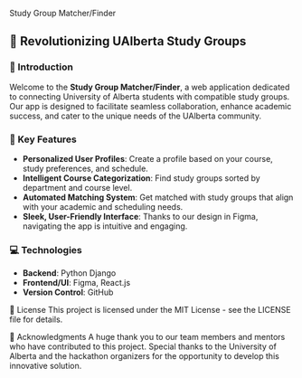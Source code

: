  Study Group Matcher/Finder

## 🚀 Revolutionizing UAlberta Study Groups

### 📖 Introduction
Welcome to the **Study Group Matcher/Finder**, a web application dedicated to connecting University of Alberta students with compatible study groups. Our app is designed to facilitate seamless collaboration, enhance academic success, and cater to the unique needs of the UAlberta community.

### 🌟 Key Features
- **Personalized User Profiles**: Create a profile based on your course, study preferences, and schedule.
- **Intelligent Course Categorization**: Find study groups sorted by department and course level.
- **Automated Matching System**: Get matched with study groups that align with your academic and scheduling needs.
- **Sleek, User-Friendly Interface**: Thanks to our design in Figma, navigating the app is intuitive and engaging.

### 💻 Technologies
- **Backend**: Python Django
- **Frontend/UI**: Figma, React.js
- **Version Control**: GitHub

📄 License
This project is licensed under the MIT License - see the LICENSE file for details.

🙏 Acknowledgments
A huge thank you to our team members and mentors who have contributed to this project. Special thanks to the University of Alberta and the hackathon organizers for the opportunity to develop this innovative solution.



